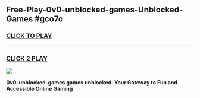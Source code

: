 
## Free-Play-0v0-unblocked-games-Unblocked-Games #gco7o
<h3>
<a href="https://news.freeplayer.one?title=0v0-unblocked-games&ref=8M">CLICK TO PLAY</a></h3>
<hr>

<h3>
<a href="https://news.freeplayer.one?title=0v0-unblocked-games&ref=8M">CLICK 2 PLAY</a>
  
</h3>

<a href="https://news.freeplayer.one?title=0v0-unblocked-games&ref=8M"><img src="https://clearcache.store/games.png"></a>


**0v0-unblocked-games games unblocked: Your Gateway to Fun and Accessible Online Gaming**
